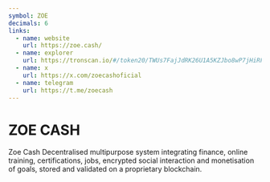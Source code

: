 ```yaml
---
symbol: ZOE
decimals: 6
links:
  - name: website
    url: https://zoe.cash/
  - name: explorer
    url: https://tronscan.io/#/token20/TWUs7FajJdRK26U1A5KZJbo8wP7jHiRFwk
  - name: x
    url: https://x.com/zoecashoficial
  - name: telegram
    url: https://t.me/zoecash
---
```


# ZOE CASH

Zoe Cash Decentralised multipurpose system integrating finance, online training, certifications, jobs, encrypted social interaction and monetisation of goals, stored and validated on a proprietary blockchain.
